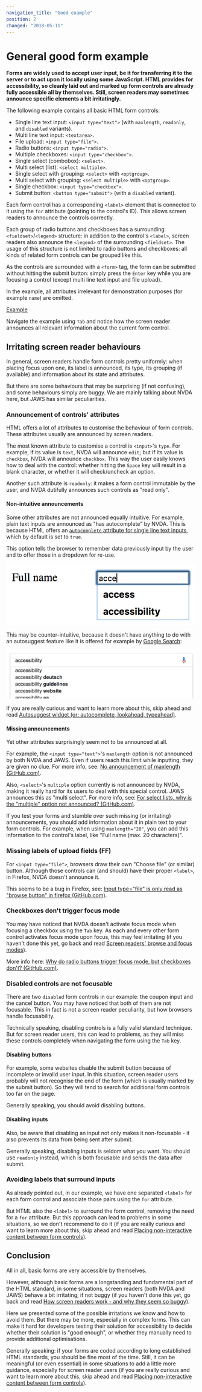 ```yaml
---
navigation_title: "Good example"
position: 2
changed: "2018-05-11"
---
```


# General good form example

**Forms are widely used to accept user input, be it for transferring it to the server or to act upon it locally using some JavaScript. HTML provides for accessibility, so cleanly laid out and marked up form controls are already fully accessible all by themselves. Still, screen readers may sometimes announce specific elements a bit irritatingly.**

The following example contains all basic HTML form controls:

- Single line text input: `<input type="text">` (with `maxlength`, `readonly`, and `disabled` variants).
- Multi line text input: `<textarea>`.
- File upload: `<input type="file">`.
- Radio buttons: `<input type="radio">`.
- Multiple checkboxes: `<input type="checkbox">`.
- Single select (combobox): `<select>`.
- Multi select (list): `<select multiple>`.
- Single select with grouping: `<select>` with `<optgroup>`.
- Multi select with grouping: `<select multiple>` with `<optgroup>`.
- Single checkbox: `<input type="checkbox">`.
- Submit button: `<button type="submit">` (with a `disabled` variant).

Each form control has a corresponding `<label>` element that is connected to it using the `for` attribute (pointing to the control's ID). This allows screen readers to announce the controls correctly.

Each group of radio buttons and checkboxes has a surrounding `<fieldset>`/`<legend>` structure: in addition to the control's `<label>`, screen readers also announce the `<legend>` of the surrounding `<fieldset>`. The usage of this structure is not limited to radio buttons and checkboxes: all kinds of related form controls can be grouped like this.

As the controls are surrounded with a `<form>` tag, the form can be submitted without hitting the submit button: simply press the `Enter` key while you are focusing a control (except multi line text input and file upload).

In the example, all attributes irrelevant for demonstration purposes (for example `name`) are omitted.

[Example](_examples/generally-good-form)

Navigate the example using `Tab` and notice how the screen reader announces all relevant information about the current form control.

## Irritating screen reader behaviours

In general, screen readers handle form controls pretty uniformly: when placing focus upon one, its label is announced, its type, its grouping (if available) and information about its state and attributes.

But there are some behaviours that may be surprising (if not confusing), and some behaviours simply are buggy. We are mainly talking about NVDA here, but JAWS has similar peculiarities.

### Announcement of controls' attributes

HTML offers a lot of attributes to customise the behaviour of form controls. These attributes usually are announced by screen readers.

The most known attribute to customise a control is `<input>`'s `type`. For example, if its value is `text`, NVDA will announce `edit`; but if its value is `checkbox`, NVDA will announce `checkbox`. This way the user easily knows how to deal with the control: whether hitting the `Space` key will result in a blank character, or whether it will check/uncheck an option.

Another such attribute is `readonly`: it makes a form control immutable by the user, and NVDA dutifully announces such controls as "read only".

#### Non-intuitive announcements

Some other attributes are not announced equally intuitive. For example, plain text inputs are announced as "has autocomplete" by NVDA. This is because HTML offers an [`autocomplete` attribute for single line text inputs](https://www.w3schools.com/tags/att_input_autocomplete.asp), which by default is set to `true`.

This option tells the browser to remember data previously input by the user and to offer those in a dropdown for re-use.

![Browser standard autocomplete](_media/browser-standard-autocomplete.png)

This may be counter-intuitive, because it doesn't have anything to do with an autosuggest feature like it is offered for example by [Google Search](https://www.google.com):

![Google autosuggest](_media/google-autosuggest.png)

If you are really curious and want to learn more about this, skip ahead and read [Autosuggest widget (or: autocomplete, lookahead, typeahead)](/examples/widgets/autosuggest).

#### Missing announcements

Yet other attributes surprisingly seem not to be announced at all.

For example, the `<input type="text">`'s `maxlength` option is not announced by both NVDA and JAWS. Even if users reach this limit while inputting, they are given no clue. For more info, see: [No announcement of maxlength (GitHub.com)](https://github.com/nvaccess/nvda/issues/7579).

Also, `<select>`'s `multiple` option currently is not announced by NVDA, making it really hard for its users to deal with this special control. JAWS announces this as "multi select". For more info, see: [For select lists, why is the "multiple" option not announced? (GitHub.com)](https://github.com/nvaccess/nvda/issues/7910).

If you test your forms and stumble over such missing (or irritating) announcements, you should add information about it in plain text to your form controls. For example, when using `maxlength="20"`, you can add this information to the control's label, like "Full name (max. 20 characters)".

### Missing labels of upload fields (FF)

For `<input type="file">`, browsers draw their own "Choose file" (or similar) button. Although those controls can (and should) have their proper `<label>`, in Firefox, NVDA doesn't announce it.

This seems to be a bug in Firefox, see: [Input type="file" is only read as "browse button" in firefox (GitHub.com)](https://github.com/nvaccess/nvda/issues/5326).

### Checkboxes don't trigger focus mode

You may have noticed that NVDA doesn't activate focus mode when focusing a checkbox using the `Tab` key. As each and every other form control activates focus mode upon focus, this may feel irritating (if you haven't done this yet, go back and read [Screen readers' browse and focus modes](/knowledge/desktop-screen-readers/browse-focus-modes)).

More info here: [Why do radio buttons trigger focus mode, but checkboxes don't? (GitHub.com)](https://github.com/nvaccess/nvda/issues/7578).

### Disabled controls are not focusable

There are two `disabled` form controls in our example: the coupon input and the cancel button. You may have noticed that both of them are not focusable. This in fact is not a screen reader peculiarity, but how browsers handle focusability.

Technically speaking, disabling controls is a fully valid standard technique. But for screen reader users, this can lead to problems, as they will miss these controls completely when navigating the form using the `Tab` key.

#### Disabling buttons

For example, some websites disable the submit button because of incomplete or invalid user input. In this situation, screen reader users probably will not recognise the end of the form (which is usually marked by the submit button). So they will tend to search for additional form controls too far on the page.

Generally speaking, you should avoid disabling buttons.

#### Disabling inputs

Also, be aware that disabling an input not only makes it non-focusable - it also prevents its data from being sent after submit.

Generally speaking, disabling inputs is seldom what you want. You should use `readonly` instead, which is both focusable and sends the data after submit.

### Avoiding labels that surround inputs

As already pointed out, in our example, we have one separated `<label>` for each form control and associate those pairs using the `for` attribute.

But HTML also the `<label>` to surround the form control, removing the need for a `for` attribute. But this approach can lead to problems in some situations, so we don't recommend to do it (if you are really curious and want to learn more about this, skip ahead and read [Placing non-interactive content between form controls](/examples/forms/non-interactive-content)).

## Conclusion

All in all, basic forms are very accessible by themselves.

However, although basic forms are a longstanding and fundamental part of the HTML standard, in some situations, screen readers (both NVDA and JAWS) behave a bit irritating, if not buggy (if you haven't done this yet, go back and read [How screen readers work - and why they seem so buggy](/knowledge/desktop-screen-readers/so-buggy)).

Here we presented some of the possible irritations we know and how to avoid them. But there may be more, especially in complex forms. This can make it hard for developers testing their solution for accessibility to decide whether their solution is "good enough", or whether they manually need to provide additional optimisations.

Generally speaking: if your forms are coded according to long established HTML standards, you should be fine most of the time. Still, it can be meaningful (or even essential) in some situations to add a little more guidance, especially for screen reader users (if you are really curious and want to learn more about this, skip ahead and read [Placing non-interactive content between form controls](/examples/forms/non-interactive-content)).